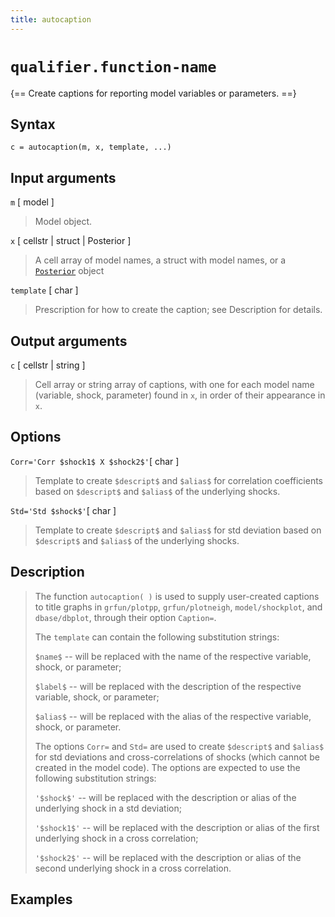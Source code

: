 ```yaml
---
title: autocaption
---
```


# `qualifier.function-name`

{== Create captions for reporting model variables or parameters. ==}


## Syntax 

    c = autocaption(m, x, template, ...)


## Input arguments 

  `m` [ model ]
> 
> Model object.
> 

  `x` [ cellstr | struct | Posterior ] 
>
> A cell array of model names, a struct with model names,
> or a [`Posterior`](../posterior-objects/README.md) object
>

  `template` [ char ] 
>
> Prescription for how to create the caption; see
> Description for details.
> 


## Output arguments 

`c` [ cellstr | string ]
>
> Cell array or string array of captions, with
> one for each model name (variable, shock, parameter) found in `x`, in
> order of their appearance in `x`.
>

## Options 

`Corr='Corr $shock1$ X $shock2$'`[ char ]
>
> Template to create
> `$descript$` and `$alias$` for correlation coefficients based on
> `$descript$` and `$alias$` of the underlying shocks.
>

`Std='Std $shock$'`[ char ]
>
> Template to create
> `$descript$` and `$alias$` for std deviation based on
> `$descript$` and `$alias$` of the underlying shocks.
>


## Description 

>
> The function `autocaption( )` is used to supply user-created captions to
> title graphs in `grfun/plotpp`, `grfun/plotneigh`, `model/shockplot`, 
> and `dbase/dbplot`, through their option `Caption=`.
>
> The `template` can contain the following substitution strings:
>
> `$name$` -- will be replaced with the name of the respective variable, 
> shock, or parameter;
>
> `$label$` -- will be replaced with the description of the respective
> variable, shock, or parameter;
>
> `$alias$` -- will be replaced with the alias of the respective
> variable, shock, or parameter.
>
> The options `Corr=` and `Std=` are used to create `$descript$`
> and `$alias$` for std deviations and cross-correlations of shocks (which
> cannot be created in the model code). The options are expected to use the
> following substitution strings:
>
> `'$shock$'` -- will be replaced with the description or alias of the
> underlying shock in a std deviation;
>
> `'$shock1$'` -- will be replaced with the description or alias of the
> first underlying shock in a cross correlation;
>
> `'$shock2$'` -- will be replaced with the description or alias of the
> second underlying shock in a cross correlation.
>

## Examples

